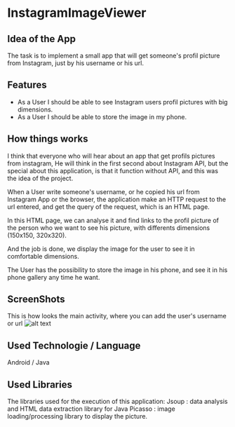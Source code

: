 # InstagramImageViewer

## Idea of the App 
The task is to implement a small app that will get someone's profil picture from Instagram, just by his username or his url.

## Features
* As a User I should be able to see Instagram users profil pictures with big dimensions.
* As a User I should be able to store the image in my phone.

## How things works
I think that everyone who will hear about an app that get profils pictures from instagram,
He will think in the first second about Instagram API, but the special about this application,
is that it function without API, and this was the idea of the project.

When a User write someone's username, or he copied his url from Instagram App or the browser, 
the application make an HTTP request to the url entered, and get the query of the request, which is an HTML page.

In this HTML page, we can analyse it and find links to the profil picture of the person who we want to see his picture,
with differents dimensions (150x150, 320x320).

And the job is done, we display the image for the user to see it in comfortable dimensions.

The User has the possibility to store the image in his phone, and see it in his phone gallery any time he want.

## ScreenShots
This is how looks the main activity, where you can add the user's username or url
![alt text](https://raw.githubusercontent.com/iliasselbarhoumi/InstagramImageViewer/master/MainActivity.png)


## Used Technologie / Language
Android / Java

## Used Libraries
The libraries used for the execution of this application:
Jsoup : data analysis and HTML data extraction library for Java
Picasso : image loading/processing library to display the picture.

